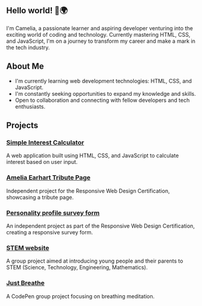 ## Hello world! 👋🌍

I'm Camelia, a passionate learner and aspiring developer venturing into the exciting world of coding and technology.
Currently mastering HTML, CSS, and JavaScript, I'm on a journey to transform my career and make a mark in the tech industry.

## About Me
- I'm currently learning web development technologies: HTML, CSS, and JavaScript.
- I'm constantly seeking opportunities to expand my knowledge and skills.
- Open to collaboration and connecting with fellow developers and tech enthusiasts.


## Projects

### [Simple Interest Calculator](https://github.com/cameliana/interest-calculator)<br>
A web application built using HTML, CSS, and JavaScript to calculate interest based on user input.


### [Amelia Earhart Tribute Page](https://github.com/cameliana/tribute-page)<br>
Independent project for the Responsive Web Design Certification, showcasing a tribute page.


### [Personality profile survey form](https://github.com/cameliana/form-survey)<br>
An independent project as part of the Responsive Web Design Certification, creating a responsive survey form.


### [STEM website](https://github.com/cameliana/stem/tree/main)<br>
A group project aimed at introducing young people and their parents to STEM (Science, Technology, Engineering, Mathematics).


### [Just Breathe](https://codepen.io/cameliana/pen/PoxRXWB)<br>
A CodePen group project focusing on breathing meditation.


